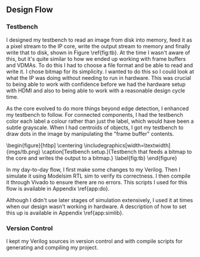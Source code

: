 Design Flow
-----------

### Testbench

I designed my testbench to read an image from disk into memory, feed it as a
pixel stream to the IP core, write the output stream to memory and finally write
that to disk, shown in Figure \ref{fig:tb}.  At the time I wasn't aware of this,
but it's quite similar to how we ended up working with frame buffers and VDMAs.
To do this I had to choose a file format and be able to read and write it.  I
chose bitmap for its simplicity.  I wanted to do this so I could look at what
the IP was doing without needing to run in hardware.  This was crucial to being
able to work with confidence before we had the hardware setup with HDMI and also
to being able to work with a reasonable design cycle time.

As the core evolved to do more things beyond edge detection, I enhanced my
testbench to follow.  For connected components, I had the testbench color each
label a colour rather than just the label, which would have been a subtle
grayscale.  When I had centroids of objects, I got my testbench to draw dots in
the image by manipulating the "frame buffer" contents.

\begin{figure}[htbp]
    \centering
    \includegraphics[width=\textwidth]{imgs/tb.png}
    \caption[Testbench setup.]{Testbench that feeds a bitmap to the core and
    writes the output to a bitmap.}
    \label{fig:tb}
\end{figure}

In my day-to-day flow, I first make some changes to my Verilog.  Then I simulate
it using Modelsim RTL sim to verify its correctness.  I then compile it through
Vivado to ensure there are no errors.  This scripts I used for this flow is
available in Appendix \ref{app:do}.

Although I didn't use later stages of simulation extensively, I used it at times
when our design wasn't working in hardware.  A description of how to set this up
is available in Appendix \ref{app:simlib}.

### Version Control

I kept my Verilog sources in version control and with compile scripts for
generating and compiling my project.
